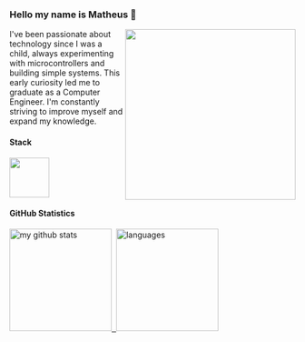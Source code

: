 ### Hello my name is Matheus 👋

<img align="right" width="300" src="https://i2.wp.com/allhtaccess.info/wp-content/uploads/2018/03/programming.gif?fit=1281%2C716&ssl=1" />

I've been passionate about technology since I was a child, always experimenting with microcontrollers and building simple systems. This early curiosity led me to graduate as a Computer Engineer. I'm constantly striving to improve myself and expand my knowledge.

#### **Stack**

<div style="display: flex;"> 
	<img height="70" src="https://skillicons.dev/icons?i=java,gradle,ts,js,vue,nuxt,react,next,nodejs,nestjs,mongo,mysql&perline=6"/>	
</div>

#### **GitHub Statistics**

<a href="https://github.com/matheus-de-sa">
  <img src="https://github-readme-stats-git-master-matheusdesas-projects.vercel.app/api?username=matheus-de-sa&show_icons=true&theme=radical" alt="my github stats" height="180"/>&nbsp;
  <img src="https://github-readme-stats-git-master-matheusdesas-projects.vercel.app/api/top-langs/?username=matheus-de-sa&hide=css,html,tsql,blade,%20jupyter+notebook&langs_count=10&theme=radical&layout=compact" alt="languages" height="180">
</a>




